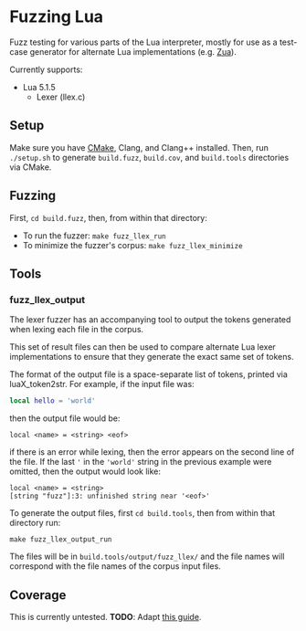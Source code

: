 Fuzzing Lua
===========

Fuzz testing for various parts of the Lua interpreter, mostly for use as a test-case generator for alternate Lua implementations (e.g. [Zua](https://github.com/squeek502/zua)).

Currently supports:
- Lua 5.1.5
  + Lexer (llex.c)

## Setup

Make sure you have [CMake](https://cmake.org), Clang, and Clang++ installed. Then, run `./setup.sh` to generate `build.fuzz`, `build.cov`, and `build.tools` directories via CMake.

## Fuzzing

First, `cd build.fuzz`, then, from within that directory:

- To run the fuzzer: `make fuzz_llex_run`
- To minimize the fuzzer's corpus: `make fuzz_llex_minimize`

## Tools

### fuzz_llex_output

The lexer fuzzer has an accompanying tool to output the tokens generated when lexing each file in the corpus.

This set of result files can then be used to compare alternate Lua lexer implementations to ensure that they generate the exact same set of tokens.

The format of the output file is a space-separate list of tokens, printed via luaX_token2str. For example, if the input file was:

```lua
local hello = 'world'
```

then the output file would be:

```
local <name> = <string> <eof>
```

if there is an error while lexing, then the error appears on the second line of the file. If the last `'` in the `'world'` string in the previous example were omitted, then the output would look like:

```
local <name> = <string> 
[string "fuzz"]:3: unfinished string near '<eof>'
```

To generate the output files, first `cd build.tools`, then from within that directory run:

```
make fuzz_llex_output_run
```

The files will be in `build.tools/output/fuzz_llex/` and the file names will correspond with the file names of the corpus input files.

## Coverage

This is currently untested. **TODO**: Adapt [this guide](https://github.com/squeek502/d2itemreader/tree/master/tests/fuzz#checking-coverage-of-a-fuzzer).
